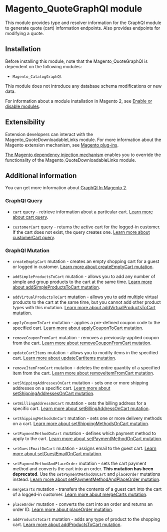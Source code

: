 # Magento_QuoteGraphQl module

This module provides type and resolver information for the GraphQl module
to generate quote (cart) information endpoints. Also provides endpoints for modifying a quote.

## Installation

Before installing this module, note that the Magento_QuoteGraphQl is dependent on the following modules:
- `Magento_CatalogGraphQl`

This module does not introduce any database schema modifications or new data.

For information about a module installation in Magento 2, see [Enable or disable modules](https://experienceleague.adobe.com/docs/commerce-operations/installation-guide/tutorials/manage-modules.html).

## Extensibility

Extension developers can interact with the Magento_QuoteDownloadableLinks module. For more information about the Magento extension mechanism, see [Magento plug-ins](https://developer.adobe.com/commerce/php/development/components/plugins/).

[The Magento dependency injection mechanism](https://developer.adobe.com/commerce/php/development/components/dependency-injection/) enables you to override the functionality of the Magento_QuoteDownloadableLinks module.

## Additional information

You can get more information about [GraphQl In Magento 2](https://devdocs.magento.com/guides/v2.4/graphql).

### GraphQl Query

- `cart` query - retrieve information about a particular cart.
[Learn more about cart query](https://developer.adobe.com/commerce/webapi/graphql/schema/cart/queries/cart/).
  
- `customerCart` query - returns the active cart for the logged-in customer. If the cart does not exist, the query creates one.
[Learn more about customerCart query](https://developer.adobe.com/commerce/webapi/graphql/schema/customer/queries/cart/).

### GraphQl Mutation

- `createEmptyCart` mutation - creates an empty shopping cart for a guest or logged in customer.
[Learn more about createEmptyCart mutation](https://developer.adobe.com/commerce/webapi/graphql/schema/cart/mutations/create-empty-cart/).

- `addSimpleProductsToCart` mutation - allows you to add any number of simple and group products to the cart at the same time.
  [Learn more about addSimpleProductsToCart mutation](https://developer.adobe.com/commerce/webapi/graphql/schema/cart/mutations/add-simple-products/).

- `addVirtualProductsToCart` mutation - allows you to add multiple virtual products to the cart at the same time, but you cannot add other product types with this mutation.
  [Learn more about addVirtualProductsToCart mutation](https://developer.adobe.com/commerce/webapi/graphql/schema/cart/mutations/add-virtual-products/).

- `applyCouponToCart` mutation - applies a pre-defined coupon code to the specified cart.
  [Learn more about applyCouponToCart mutation](https://developer.adobe.com/commerce/webapi/graphql/schema/cart/mutations/apply-coupon/).

- `removeCouponFromCart` mutation - removes a previously-applied coupon from the cart.
  [Learn more about removeCouponFromCart mutation](https://developer.adobe.com/commerce/webapi/graphql/mutations/remove-coupon.html).

- `updateCartItems` mutation - allows you to modify items in the specified cart.
  [Learn more about updateCartItems mutation](https://developer.adobe.com/commerce/webapi/graphql/mutations/update-cart-items.html).

- `removeItemFromCart` mutation - deletes the entire quantity of a specified item from the cart.
  [Learn more about removeItemFromCart mutation](https://developer.adobe.com/commerce/webapi/graphql/mutations/remove-item.html).

- `setShippingAddressesOnCart` mutation - sets one or more shipping addresses on a specific cart.
  [Learn more about setShippingAddressesOnCart mutation](https://developer.adobe.com/commerce/webapi/graphql/mutations/set-shipping-address.html).

- `setBillingAddressOnCart` mutation - sets the billing address for a specific cart.
  [Learn more about setBillingAddressOnCart mutation](https://developer.adobe.com/commerce/webapi/graphql/mutations/set-billing-address.html).

- `setShippingMethodsOnCart` mutation - sets one or more delivery methods on a cart.
  [Learn more about setShippingMethodsOnCart mutation](https://developer.adobe.com/commerce/webapi/graphql/mutations/set-shipping-method.html).

- `setPaymentMethodOnCart` mutation - defines which payment method to apply to the cart.
  [Learn more about setPaymentMethodOnCart mutation](https://developer.adobe.com/commerce/webapi/graphql/mutations/set-payment-method.html).

- `setGuestEmailOnCart` mutation - assigns email to the guest cart.
  [Learn more about setGuestEmailOnCart mutation](https://developer.adobe.com/commerce/webapi/graphql/mutations/set-guest-email.html).

- `setPaymentMethodAndPlaceOrder` mutation - sets the cart payment method and converts the cart into an order. **This mutation has been deprecated**. Use the `setPaymentMethodOnCart` and `placeOrder` mutations instead.
  [Learn more about setPaymentMethodAndPlaceOrder mutation](https://developer.adobe.com/commerce/webapi/graphql/mutations/set-payment-place-order.html).

- `mergeCarts` mutation - transfers the contents of a guest cart into the cart of a logged-in customer.
  [Learn more about mergeCarts mutation](https://developer.adobe.com/commerce/webapi/graphql/mutations/merge-carts.html).

- `placeOrder` mutation - converts the cart into an order and returns an order ID.
  [Learn more about placeOrder mutation](https://developer.adobe.com/commerce/webapi/graphql/mutations/place-order.html).

- `addProductsToCart` mutation - adds any type of product to the shopping cart.
  [Learn more about addProductsToCart mutation](https://developer.adobe.com/commerce/webapi/graphql/schema/cart/mutations/add-products/).
  